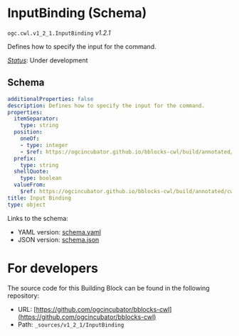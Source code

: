 
# InputBinding (Schema)

`ogc.cwl.v1_2_1.InputBinding` *v1.2.1*

Defines how to specify the input for the command.

[*Status*](http://www.opengis.net/def/status): Under development

## Schema

```yaml
additionalProperties: false
description: Defines how to specify the input for the command.
properties:
  itemSeparator:
    type: string
  position:
    oneOf:
    - type: integer
    - $ref: https://ogcincubator.github.io/bblocks-cwl/build/annotated/cwl/v1_2_1/CWLExpression/schema.yaml
  prefix:
    type: string
  shellQuote:
    type: boolean
  valueFrom:
    $ref: https://ogcincubator.github.io/bblocks-cwl/build/annotated/cwl/v1_2_1/CWLExpression/schema.yaml
title: Input Binding
type: object

```

Links to the schema:

* YAML version: [schema.yaml](https://ogcincubator.github.io/bblocks-cwl/build/annotated/cwl/v1_2_1/InputBinding/schema.json)
* JSON version: [schema.json](https://ogcincubator.github.io/bblocks-cwl/build/annotated/cwl/v1_2_1/InputBinding/schema.yaml)


# For developers

The source code for this Building Block can be found in the following repository:

* URL: [https://github.com/ogcincubator/bblocks-cwl](https://github.com/ogcincubator/bblocks-cwl)
* Path: `_sources/v1_2_1/InputBinding`

